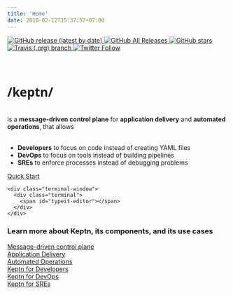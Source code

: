 ```yaml
---
title: 'Home'
date: 2018-02-12T15:37:57+07:00
---
```

<div class="row">
  <div class="col-md-12">
      <div class="btn-group" role="group" aria-label="Basic example">
        <a class="btn" href=" https://github.com/keptn/keptn/releases/0.5.0"> <img alt="GitHub release (latest by date)" src="https://img.shields.io/github/v/release/keptn/keptn?logo=github&logoColor=white&style=flat" />
        </a>
        <a class="btn" href="https://github.com/keptn/keptn">
          <img alt="GitHub All Releases" src="https://img.shields.io/github/downloads/keptn/keptn/total?logo=github&logoColor=white">
        </a>
        <a class="btn" href="https://github.com/keptn/keptn">
          <img alt="GitHub stars" src="https://img.shields.io/github/stars/keptn/keptn?logo=github&logoColor=white">
        </a>
        <a class="btn" href="https://travis-ci.org/keptn/keptn">
          <img alt="Travis (.org) branch" src="https://img.shields.io/travis/keptn/keptn/master?logo=travis&logoColor=white">
        </a>
        <a class="btn" href="https://twitter.com/keptnProject">
          <img alt="Twitter Follow" src="https://img.shields.io/twitter/follow/keptnProject">
        </a>
      </div>
  </div>
</div>
<br/><br/>
<div class="row">
  <div class="col-md-6 pb-sm-2">
    <h1 style="font-family: lora, 'Open Sans', Arial, sans-serif, -apple-system">/keptn/</h1>
    <br>
    is a <strong>message-driven control plane</strong> for <strong>application delivery</strong> and <strong>automated operations</strong>, that allows
    <br>
    <br>
    <ul>
      <li><strong>Developers</strong> to focus on code instead of creating YAML files</li>
      <li><strong>DevOps</strong> to focus on tools instead of building pipelines</li>
      <li><strong>SREs</strong> to enforce processes instead of debugging problems</li>
    </ul>
    <a href="/docs/quickstart/" class="mt-2 btn btn-primary btn-block">Quick Start</a>
  </div>
  <div class="col-md-6">

    <div class="terminal-window">
      <div class="terminal">
        <span id="typeit-editor"></span>
      </div>
    </div>

  </div>
</div>
<div class="row">
  <div class="col-md-12">
      <h3>Learn more about Keptn, its components, and its use cases</h3>
  </div>
</div>
<div class="row">
  <div class="col">
    <a href="#control_plane">
      <div class="btnarea">
        Message-driven control plane
      </div>
    </a>
  </div>
  <div class="col">
    <a href="#application_delivery">
      <div class="btnarea">
        Application Delivery
      </div>
    </a>
  </div>
  <div class="col">
    <a href="#automated_operations">
      <div class="btnarea">
        Automated Operations
      </div>
    </a>
  </div>
  <div class="col">
    <a href="#controlplane">
      <div class="btnarea">
        Keptn for Developers
      </div>
    </a>
  </div>
  <div class="col">
    <a href="#controlplane">
      <div class="btnarea">
        Keptn for DevOps
      </div>
    </a>
  </div>
  <div class="col">
    <a href="#controlplane">
      <div class="btnarea">
        Keptn for SREs<br/><br/>
      </div>
    </a>
  </div>
</div>
